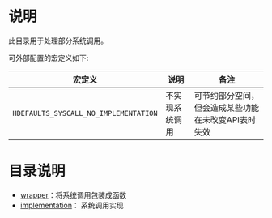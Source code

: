# 说明

此目录用于处理部分系统调用。

可外部配置的宏定义如下:

| 宏定义                                | 说明           | 备注                                                |
| ------------------------------------- | -------------- | --------------------------------------------------- |
| `HDEFAULTS_SYSCALL_NO_IMPLEMENTATION` | 不实现系统调用 | 可节约部分空间，但会造成某些功能在未改变API表时失效 |

# 目录说明

- [wrapper](wrapper)：将系统调用包装成函数
- [implementation](implementation)： 系统调用实现

